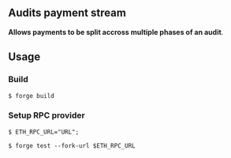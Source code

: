 ## Audits payment stream

**Allows payments to be split accross multiple phases of an audit**. 

## Usage

### Build

```shell
$ forge build
```

### Setup RPC provider
```shell
$ ETH_RPC_URL="URL";
```

```shell
$ forge test --fork-url $ETH_RPC_URL
```
